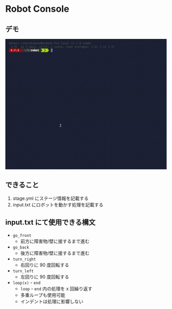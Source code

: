 # Robot Console

## デモ

<img src="docs/media/robot_demo.gif" width=550>

## できること

1. stage.yml にステージ情報を記載する
2. input.txt にロボットを動かす処理を記載する

## input.txt にて使用できる構文

- `go_front`
  - 前方に障害物/壁に接するまで進む
- `go_back`
  - 後方に障害物/壁に接するまで進む
- `turn_right`
  - 右回りに 90 度回転する
- `turn_left`
  - 左回りに 90 度回転する
- `loop(x)` - `end`
  - `loop` - `end` 内の処理を x 回繰り返す
  - 多重ループも使用可能
  - インデントは処理に影響しない
